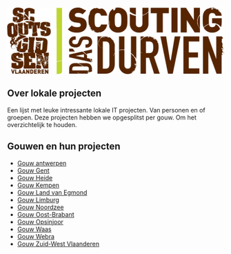 ![alt tag](Assets/Scouts-en-gidsen-vlaanderen.jpg)

## Over lokale projecten 

Een lijst met leuke intressante lokale IT projecten. Van personen en of groepen. 
Deze projecten hebben we opgesplitst per gouw. Om het overzichtelijk te houden. 

## Gouwen en hun projecten

- [Gouw antwerpen](Gouwen/Antwerpen.md)
- [Gouw Gent](Gouwen/Gent.md)
- [Gouw Heide](Gouwen/Heide.md)
- [Gouw Kempen](Gouwen/Kempen.md)
- [Gouw Land van Egmond](Gouwen/Land-van-Egmont.md)
- [Gouw Limburg](Gouwen/Limburg.md)
- [Gouw Noordzee](Gouwen/Noordzee.md)
- [Gouw Oost-Brabant](Gouwen/Oost-Brabant.md)
- [Gouw Opsinjoor](Gouwen/Opsinjoor.md)
- [Gouw Waas](Gouwen/Waas.md)
- [Gouw Webra](Gouwen/Webra.md)
- [Gouw Zuid-West Vlaanderen](Gouwen/Zuid-West-Vlaanderen.md)